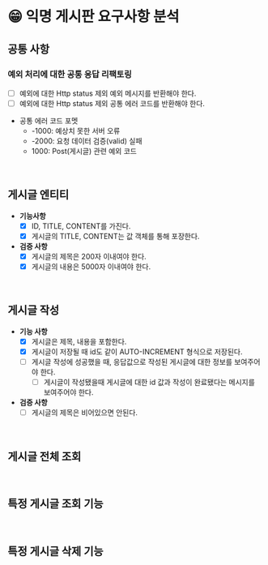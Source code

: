 # 😁 익명 게시판 요구사항 분석

## 공통 사항

### 예외 처리에 대한 공통 응답 리팩토링
- [ ] 예외에 대한 Http status 제외 예외 메시지를 반환해야 한다.
- [ ] 예외에 대한 Http status 제외 공통 에러 코드를 반환해야 한다.
- 공통 에러 코드 포멧
  - -1000: 예상치 못한 서버 오류
  - -2000: 요청 데이터 검증(valid) 실패
  - 1000: Post(게시글) 관련 예외 코드

<br>

## 게시글 엔티티
- **기능사항**
  - [x] ID, TITLE, CONTENT를 가진다.
  - [x] 게시글의 TITLE, CONTENT는 값 객체를 통해 포장한다.

- **검증 사항**
  - [x] 게시글의 제목은 200자 이내여야 한다.
  - [x] 게시글의 내용은 5000자 이내여야 한다.

<br>

## 게시글 작성
- **기능 사항**
  - [x] 게시글은 제목, 내용을 포함한다.
  - [x] 게시글이 저장될 때 id도 같이 AUTO-INCREMENT 형식으로 저장된다.
  - [ ] 게시글 작성에 성공했을 때, 응답값으로 작성된 게시글에 대한 정보를 보여주어야 한다.
    - [ ] 게시글이 작성됐을때 게시글에 대한 id 값과 작성이 완료됐다는 메시지를 보여주어야 한다.

- **검증 사항**
  - [ ] 게시글의 제목은 비어있으면 안된다.

<br>

## 게시글 전체 조회


<br>

## 특정 게시글 조회 기능


<br>

## 특정 게시글 삭제 기능